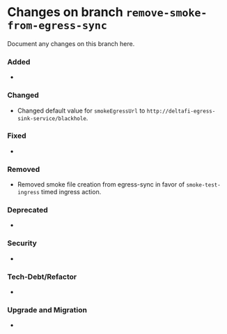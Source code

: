 # Changes on branch `remove-smoke-from-egress-sync`
Document any changes on this branch here.
### Added
-

### Changed
- Changed default value for `smokeEgressUrl` to `http://deltafi-egress-sink-service/blackhole`.

### Fixed
-

### Removed
- Removed smoke file creation from egress-sync in favor of `smoke-test-ingress` timed ingress action.

### Deprecated
-

### Security
-

### Tech-Debt/Refactor
-

### Upgrade and Migration
-
